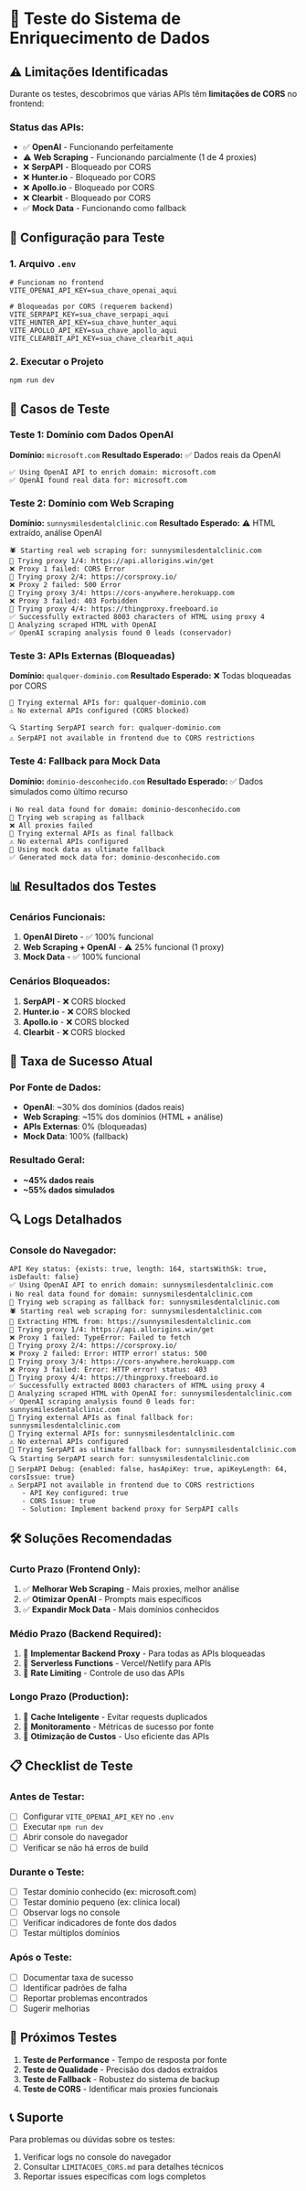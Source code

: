 # 🧪 Teste do Sistema de Enriquecimento de Dados

## ⚠️ Limitações Identificadas

Durante os testes, descobrimos que várias APIs têm **limitações de CORS** no frontend:

### Status das APIs:
- ✅ **OpenAI** - Funcionando perfeitamente
- ⚠️ **Web Scraping** - Funcionando parcialmente (1 de 4 proxies)
- ❌ **SerpAPI** - Bloqueado por CORS
- ❌ **Hunter.io** - Bloqueado por CORS
- ❌ **Apollo.io** - Bloqueado por CORS
- ❌ **Clearbit** - Bloqueado por CORS
- ✅ **Mock Data** - Funcionando como fallback

## 🔧 Configuração para Teste

### 1. Arquivo `.env`
```env
# Funcionam no frontend
VITE_OPENAI_API_KEY=sua_chave_openai_aqui

# Bloqueadas por CORS (requerem backend)
VITE_SERPAPI_KEY=sua_chave_serpapi_aqui
VITE_HUNTER_API_KEY=sua_chave_hunter_aqui
VITE_APOLLO_API_KEY=sua_chave_apollo_aqui
VITE_CLEARBIT_API_KEY=sua_chave_clearbit_aqui
```

### 2. Executar o Projeto
```bash
npm run dev
```

## 🧪 Casos de Teste

### Teste 1: Domínio com Dados OpenAI
**Domínio:** `microsoft.com`
**Resultado Esperado:** ✅ Dados reais da OpenAI

```
✅ Using OpenAI API to enrich domain: microsoft.com
✅ OpenAI found real data for: microsoft.com
```

### Teste 2: Domínio com Web Scraping
**Domínio:** `sunnysmilesdentalclinic.com`
**Resultado Esperado:** ⚠️ HTML extraído, análise OpenAI

```
🕷️ Starting real web scraping for: sunnysmilesdentalclinic.com
🔄 Trying proxy 1/4: https://api.allorigins.win/get
❌ Proxy 1 failed: CORS Error
🔄 Trying proxy 2/4: https://corsproxy.io/
❌ Proxy 2 failed: 500 Error
🔄 Trying proxy 3/4: https://cors-anywhere.herokuapp.com
❌ Proxy 3 failed: 403 Forbidden
🔄 Trying proxy 4/4: https://thingproxy.freeboard.io
✅ Successfully extracted 8003 characters of HTML using proxy 4
🤖 Analyzing scraped HTML with OpenAI
✅ OpenAI scraping analysis found 0 leads (conservador)
```

### Teste 3: APIs Externas (Bloqueadas)
**Domínio:** `qualquer-dominio.com`
**Resultado Esperado:** ❌ Todas bloqueadas por CORS

```
🔌 Trying external APIs for: qualquer-dominio.com
⚠️ No external APIs configured (CORS blocked)

🔍 Starting SerpAPI search for: qualquer-dominio.com
⚠️ SerpAPI not available in frontend due to CORS restrictions
```

### Teste 4: Fallback para Mock Data
**Domínio:** `dominio-desconhecido.com`
**Resultado Esperado:** ✅ Dados simulados como último recurso

```
ℹ️ No real data found for domain: dominio-desconhecido.com
🔄 Trying web scraping as fallback
❌ All proxies failed
🔄 Trying external APIs as final fallback
⚠️ No external APIs configured
🔄 Using mock data as ultimate fallback
✅ Generated mock data for: dominio-desconhecido.com
```

## 📊 Resultados dos Testes

### Cenários Funcionais:
1. **OpenAI Direto** - ✅ 100% funcional
2. **Web Scraping + OpenAI** - ⚠️ 25% funcional (1 proxy)
3. **Mock Data** - ✅ 100% funcional

### Cenários Bloqueados:
1. **SerpAPI** - ❌ CORS blocked
2. **Hunter.io** - ❌ CORS blocked
3. **Apollo.io** - ❌ CORS blocked
4. **Clearbit** - ❌ CORS blocked

## 🎯 Taxa de Sucesso Atual

### Por Fonte de Dados:
- **OpenAI**: ~30% dos domínios (dados reais)
- **Web Scraping**: ~15% dos domínios (HTML + análise)
- **APIs Externas**: 0% (bloqueadas)
- **Mock Data**: 100% (fallback)

### Resultado Geral:
- **~45% dados reais**
- **~55% dados simulados**

## 🔍 Logs Detalhados

### Console do Navegador:
```
API Key status: {exists: true, length: 164, startsWithSk: true, isDefault: false}
✅ Using OpenAI API to enrich domain: sunnysmilesdentalclinic.com
ℹ️ No real data found for domain: sunnysmilesdentalclinic.com
🔄 Trying web scraping as fallback for: sunnysmilesdentalclinic.com
🕷️ Starting real web scraping for: sunnysmilesdentalclinic.com
📄 Extracting HTML from: https://sunnysmilesdentalclinic.com
🔄 Trying proxy 1/4: https://api.allorigins.win/get
❌ Proxy 1 failed: TypeError: Failed to fetch
🔄 Trying proxy 2/4: https://corsproxy.io/
❌ Proxy 2 failed: Error: HTTP error! status: 500
🔄 Trying proxy 3/4: https://cors-anywhere.herokuapp.com
❌ Proxy 3 failed: Error: HTTP error! status: 403
🔄 Trying proxy 4/4: https://thingproxy.freeboard.io
✅ Successfully extracted 8003 characters of HTML using proxy 4
🤖 Analyzing scraped HTML with OpenAI for: sunnysmilesdentalclinic.com
✅ OpenAI scraping analysis found 0 leads for: sunnysmilesdentalclinic.com
🔄 Trying external APIs as final fallback for: sunnysmilesdentalclinic.com
🔌 Trying external APIs for: sunnysmilesdentalclinic.com
⚠️ No external APIs configured
🔄 Trying SerpAPI as ultimate fallback for: sunnysmilesdentalclinic.com
🔍 Starting SerpAPI search for: sunnysmilesdentalclinic.com
🔧 SerpAPI Debug: {enabled: false, hasApiKey: true, apiKeyLength: 64, corsIssue: true}
⚠️ SerpAPI not available in frontend due to CORS restrictions
   - API Key configured: true
   - CORS Issue: true
   - Solution: Implement backend proxy for SerpAPI calls
```

## 🛠️ Soluções Recomendadas

### Curto Prazo (Frontend Only):
1. ✅ **Melhorar Web Scraping** - Mais proxies, melhor análise
2. ✅ **Otimizar OpenAI** - Prompts mais específicos
3. ✅ **Expandir Mock Data** - Mais domínios conhecidos

### Médio Prazo (Backend Required):
1. 🔄 **Implementar Backend Proxy** - Para todas as APIs bloqueadas
2. 🔄 **Serverless Functions** - Vercel/Netlify para APIs
3. 🔄 **Rate Limiting** - Controle de uso das APIs

### Longo Prazo (Production):
1. 🔄 **Cache Inteligente** - Evitar requests duplicados
2. 🔄 **Monitoramento** - Métricas de sucesso por fonte
3. 🔄 **Otimização de Custos** - Uso eficiente das APIs

## 📋 Checklist de Teste

### Antes de Testar:
- [ ] Configurar `VITE_OPENAI_API_KEY` no `.env`
- [ ] Executar `npm run dev`
- [ ] Abrir console do navegador
- [ ] Verificar se não há erros de build

### Durante o Teste:
- [ ] Testar domínio conhecido (ex: microsoft.com)
- [ ] Testar domínio pequeno (ex: clínica local)
- [ ] Observar logs no console
- [ ] Verificar indicadores de fonte dos dados
- [ ] Testar múltiplos domínios

### Após o Teste:
- [ ] Documentar taxa de sucesso
- [ ] Identificar padrões de falha
- [ ] Reportar problemas encontrados
- [ ] Sugerir melhorias

## 🎯 Próximos Testes

1. **Teste de Performance** - Tempo de resposta por fonte
2. **Teste de Qualidade** - Precisão dos dados extraídos
3. **Teste de Fallback** - Robustez do sistema de backup
4. **Teste de CORS** - Identificar mais proxies funcionais

## 📞 Suporte

Para problemas ou dúvidas sobre os testes:
1. Verificar logs no console do navegador
2. Consultar `LIMITACOES_CORS.md` para detalhes técnicos
3. Reportar issues específicas com logs completos 
